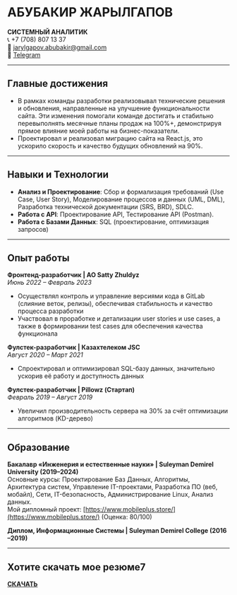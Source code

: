 # АБУБАКИР ЖАРЫЛГАПОВ

**СИСТЕМНЫЙ АНАЛИТИК**  
📞 +7 (708) 807 13 37  
📧 jarylgapov.abubakir@gmail.com  
📨 [Telegram](https://t.me/jarylgap)

---

## Главные достижения

- В рамках команды разработки реализовывал технические решения и обновления, направленные на улучшение функциональности сайта. Эти изменения помогали команде достигать и стабильно перевыполнять месячные планы продаж на 100%+, демонстрируя прямое влияние моей работы на бизнес-показатели.  
- Проектировал и реализовал миграцию сайта на React.js, это ускорило скорость и качество будущих обновлений на 90%.

---

## Навыки и Технологии

- **Анализ и Проектирование**: Сбор и формализация требований (Use Case, User Story), Моделирование процессов и данных (UML, DML), Разработка технической документации (SRS, BRD), SDLC.  
- **Работа с API**: Проектирование API, Тестирование API (Postman).  
- **Работа с Базами Данных**: SQL (проектирование, оптимизация запросов)

---

## Опыт работы

**Фронтенд-разработчик | AO Satty Zhuldyz**  
*Июнь 2022 – Февраль 2023*  
- Осуществлял контроль и управление версиями кода в GitLab (слияние веток, релизы), обеспечивая стабильность и качество процесса разработки  
- Участвовал в проработке и детализации user stories и use cases, а также в формировании test cases для обеспечения качества функционала

**Фулстек-разработчик | Казахтелеком JSC**  
*Август 2020 – Март 2021*  
- Спроектировал и оптимизировал SQL-базу данных, значительно ускорив её работу и доступность данных

**Фулстек-разработчик | Pillowz (Стартап)**  
*Февраль 2019 – Август 2019*  
- Увеличил производительность сервера на 30% за счёт оптимизации алгоритмов (KD-дерево)

---

## Образование

**Бакалавр «Инженерия и естественные науки» | Suleyman Demirel University (2019–2024)**  
Основные курсы: Проектирование Баз Данных, Алгоритмы, Архитектура систем, Управление IT-проектами, Разработка ПО (веб, мобайл), Сети, IT-безопасность, Администрирование Linux, Анализ данных.  
Мой дипломный проект: [https://www.mobileplus.store/](https://www.mobileplus.store/) (Оценка: 80/100)

**Диплом, Информационные Системы | Suleyman Demirel College (2016 –2019)**

---

## Хотите скачать мое резюме7

**[СКАЧАТЬ](https://drive.google.com/file/d/1a1bd7tdsRg17hbfVkjo0k3Hr37hftYVy/view?usp=sharing)**

